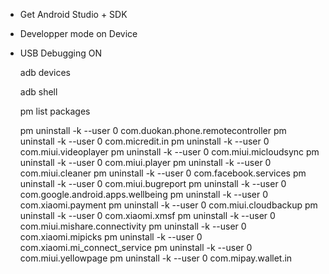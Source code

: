 - Get Android Studio + SDK

 - Developper mode on Device

 - USB Debugging ON


    adb devices

    adb shell

    pm list packages


    pm uninstall -k --user 0 com.duokan.phone.remotecontroller 
    pm uninstall -k --user 0 com.micredit.in 
    pm uninstall -k --user 0 com.miui.videoplayer 
    pm uninstall -k --user 0 com.miui.micloudsync 
    pm uninstall -k --user 0 com.miui.player 
    pm uninstall -k --user 0 com.miui.cleaner 
    pm uninstall -k --user 0 com.facebook.services 
    pm uninstall -k --user 0 com.miui.bugreport 
    pm uninstall -k --user 0 com.google.android.apps.wellbeing 
    pm uninstall -k --user 0 com.xiaomi.payment 
    pm uninstall -k --user 0 com.miui.cloudbackup 
    pm uninstall -k --user 0 com.xiaomi.xmsf 
    pm uninstall -k --user 0 com.miui.mishare.connectivity 
    pm uninstall -k --user 0 com.xiaomi.mipicks 
    pm uninstall -k --user 0 com.xiaomi.mi_connect_service 
    pm uninstall -k --user 0 com.miui.yellowpage 
    pm uninstall -k --user 0 com.mipay.wallet.in 
